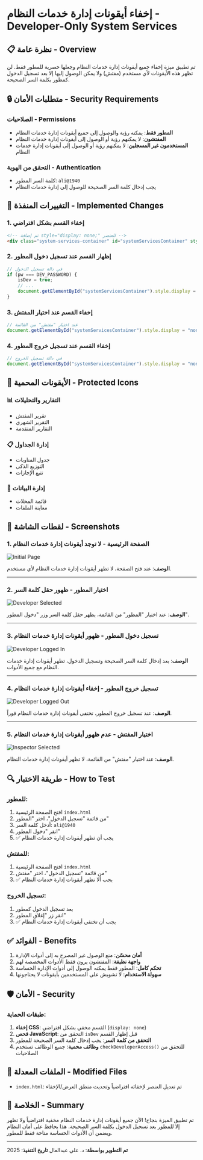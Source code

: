 # إخفاء أيقونات إدارة خدمات النظام - Developer-Only System Services

## 📋 نظرة عامة - Overview

تم تطبيق ميزة إخفاء جميع أيقونات إدارة خدمات النظام وجعلها حصرية للمطور فقط. لن تظهر هذه الأيقونات لأي مستخدم (مفتش) ولا يمكن الوصول إليها إلا بعد تسجيل الدخول كمطور بكلمة السر الصحيحة.

## 🔒 متطلبات الأمان - Security Requirements

### الصلاحيات - Permissions
- **المطور فقط**: يمكنه رؤية والوصول إلى جميع أيقونات إدارة خدمات النظام
- **المفتشون**: لا يمكنهم رؤية أو الوصول إلى أيقونات إدارة خدمات النظام
- **المستخدمون غير المسجلين**: لا يمكنهم رؤية أو الوصول إلى أيقونات إدارة خدمات النظام

### التحقق من الهوية - Authentication
- كلمة السر المطور: `ali@1940`
- يجب إدخال كلمة السر الصحيحة للوصول إلى إدارة خدمات النظام

## 📝 التغييرات المنفذة - Implemented Changes

### 1. إخفاء القسم بشكل افتراضي
```html
<!-- تم إضافة style="display: none;" للعنصر -->
<div class="system-services-container" id="systemServicesContainer" style="display: none;">
```

### 2. إظهار القسم عند تسجيل دخول المطور
```javascript
// في دالة تسجيل الدخول
if (pw === DEV_PASSWORD) {
    isDev = true;
    // ...
    document.getElementById("systemServicesContainer").style.display = "block";
}
```

### 3. إخفاء القسم عند اختيار المفتش
```javascript
// عند اختيار "مفتش" من القائمة
document.getElementById("systemServicesContainer").style.display = "none";
```

### 4. إخفاء القسم عند تسجيل خروج المطور
```javascript
// في دالة تسجيل الخروج
document.getElementById("systemServicesContainer").style.display = "none";
```

## 🎯 الأيقونات المحمية - Protected Icons

### 📊 التقارير والتحليلات
- تقرير المفتش
- التقرير الشهري
- التقارير المتقدمة

### 📋 إدارة الجداول
- جدول المناوبات
- التوزيع الذكي
- تتبع الإجازات

### 🏪 إدارة البيانات
- قائمة المحلات
- معاينة الملفات

## 📸 لقطات الشاشة - Screenshots

### 1. الصفحة الرئيسية - لا توجد أيقونات إدارة خدمات النظام
![Initial Page](screenshots/01-initial-page-no-system-services.png)

**الوصف**: عند فتح الصفحة، لا تظهر أيقونات إدارة خدمات النظام لأي مستخدم.

---

### 2. اختيار المطور - ظهور حقل كلمة السر
![Developer Selected](screenshots/02-developer-selected-password-field-shown.png)

**الوصف**: عند اختيار "المطور" من القائمة، يظهر حقل كلمة السر وزر "دخول المطور".

---

### 3. تسجيل دخول المطور - ظهور أيقونات إدارة خدمات النظام
![Developer Logged In](screenshots/03-developer-logged-in-system-services-visible.png)

**الوصف**: بعد إدخال كلمة السر الصحيحة وتسجيل الدخول، تظهر أيقونات إدارة خدمات النظام مع جميع الأدوات.

---

### 4. تسجيل خروج المطور - إخفاء أيقونات إدارة خدمات النظام
![Developer Logged Out](screenshots/04-developer-logged-out-system-services-hidden.png)

**الوصف**: عند تسجيل خروج المطور، تختفي أيقونات إدارة خدمات النظام فوراً.

---

### 5. اختيار المفتش - عدم ظهور أيقونات إدارة خدمات النظام
![Inspector Selected](screenshots/05-inspector-selected-system-services-hidden.png)

**الوصف**: عند اختيار "مفتش" من القائمة، لا تظهر أيقونات إدارة خدمات النظام.

## 🔍 طريقة الاختبار - How to Test

### للمطور:
1. افتح الصفحة الرئيسية `index.html`
2. من قائمة "تسجيل الدخول"، اختر "المطور"
3. أدخل كلمة السر: `ali@1940`
4. انقر "دخول المطور"
5. ✅ يجب أن تظهر أيقونات إدارة خدمات النظام

### للمفتش:
1. افتح الصفحة الرئيسية `index.html`
2. من قائمة "تسجيل الدخول"، اختر "مفتش"
3. ✅ يجب ألا تظهر أيقونات إدارة خدمات النظام

### تسجيل الخروج:
1. بعد تسجيل الدخول كمطور
2. انقر زر "إغلاق المطور"
3. ✅ يجب أن تختفي أيقونات إدارة خدمات النظام

## ✅ الفوائد - Benefits

1. **أمان محسّن**: منع الوصول غير المصرح به إلى أدوات الإدارة
2. **واجهة نظيفة**: المفتشون يرون فقط الأدوات المخصصة لهم
3. **تحكم كامل**: المطور فقط يمكنه الوصول إلى أدوات الإدارة الحساسة
4. **سهولة الاستخدام**: لا تشويش على المستخدمين بأيقونات لا يحتاجونها

## 🛡️ الأمان - Security

### طبقات الحماية:
1. **إخفاء CSS**: القسم مخفي بشكل افتراضي (`display: none`)
2. **فحص JavaScript**: التحقق من `isDev` قبل إظهار القسم
3. **التحقق من كلمة السر**: يجب إدخال كلمة السر الصحيحة للمطور
4. **وظائف محمية**: جميع الوظائف تستخدم `checkDeveloperAccess()` للتحقق من الصلاحيات

## 📝 الملفات المعدلة - Modified Files

- `index.html`: تم تعديل العنصر لإخفائه افتراضياً وتحديث منطق العرض/الإخفاء

## 🎉 الخلاصة - Summary

تم تطبيق الميزة بنجاح! الآن جميع أيقونات إدارة خدمات النظام مخفية افتراضياً ولا تظهر إلا للمطور بعد تسجيل الدخول بكلمة السر الصحيحة. هذا يحافظ على أمان النظام ويضمن أن الأدوات الحساسة متاحة فقط للمطور.

---

**تم التطوير بواسطة**: د. علي عبدالعال
**تاريخ التنفيذ**: 2025
